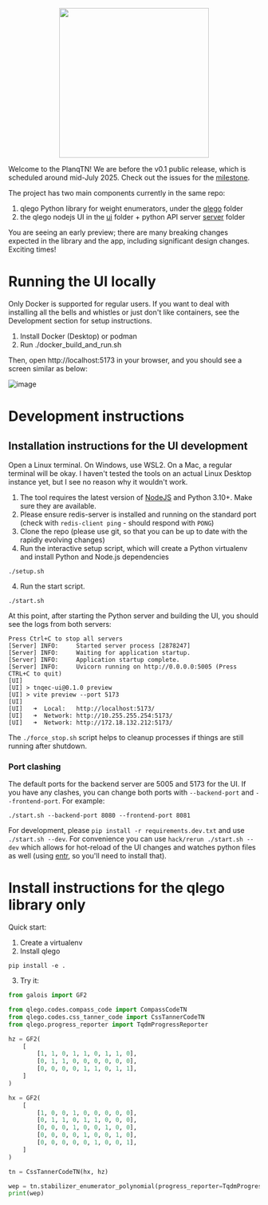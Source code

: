 <p align="center">
<img src="https://github.com/user-attachments/assets/37d8d8e8-e5a4-4f6e-bbf3-3bbe1eb872d5" width="300"></img>
</p>


Welcome to the PlanqTN! We are before the v0.1 public release, which is scheduled around mid-July 2025. Check out the issues for the [milestone](https://github.com/balopat/tnqec/issues?q=is%3Aissue%20state%3Aopen%20milestone%3A%22v0.1%20-%20first%20public%20release%22).  


The project has two main components currently in the same repo: 

1. qlego Python library for weight enumerators, under the [qlego](./qlego) folder
2. the qlego nodejs UI in the [ui](./ui) folder + python API server [server](./server) folder

You are seeing an early preview; there are many breaking changes expected in the library and the app, including significant design changes. Exciting times! 


# Running the UI locally 

Only Docker is supported for regular users. If you want to deal with installing all the bells and whistles or just don't like containers, see the Development section for setup instructions. 

1. Install Docker (Desktop) or podman 
2. Run ./docker_build_and_run.sh 

Then, open http://localhost:5173 in your browser, and you should see a screen similar as below:


![image](https://github.com/user-attachments/assets/5e4cacdf-b062-4c75-9f38-e67c6b790314)



# Development instructions


## Installation instructions for the UI development 

Open a Linux terminal. On Windows, use WSL2. On a Mac, a regular terminal will be okay. I haven't tested the tools on an actual Linux Desktop instance yet, but I see no reason why it wouldn't work. 

1. The tool requires the latest version of [NodeJS](https://nodejs.org/en) and Python 3.10+. Make sure they are available. 
2. Please ensure redis-server is installed and running on the standard port (check with `redis-client ping` - should respond with `PONG`)
3. Clone the repo (please use git, so that you can be up to date with the rapidly evolving changes)
4. Run the interactive setup script, which will create a Python virtualenv and install Python and Node.js dependencies 
```
./setup.sh
```
4. Run the start script. 
```
./start.sh 
```

At this point, after starting the Python server and building the UI, you should see the logs from both servers: 

```
Press Ctrl+C to stop all servers
[Server] INFO:     Started server process [2878247]
[Server] INFO:     Waiting for application startup.
[Server] INFO:     Application startup complete.
[Server] INFO:     Uvicorn running on http://0.0.0.0:5005 (Press CTRL+C to quit)
[UI] 
[UI] > tnqec-ui@0.1.0 preview
[UI] > vite preview --port 5173
[UI] 
[UI]   ➜  Local:   http://localhost:5173/
[UI]   ➜  Network: http://10.255.255.254:5173/
[UI]   ➜  Network: http://172.18.132.212:5173/
```



The `./force_stop.sh` script helps to cleanup processes if things are still running after shutdown. 


### Port clashing

The default ports for the backend server are 5005 and 5173 for the UI. If you have any clashes, you can change both ports with `--backend-port` and `--frontend-port`. For example:

```
./start.sh --backend-port 8080 --frontend-port 8081
```


For development, please `pip install -r requirements.dev.txt` and use `./start.sh --dev`. For convenience you can use `hack/rerun ./start.sh --dev` which allows for hot-reload of the UI changes and watches python files as well (using [entr](https://github.com/eradman/entr), so you'll need to install that). 




# Install instructions for the qlego library only

Quick start: 

1. Create a virtualenv
2. Install qlego 
```
pip install -e . 
```
3. Try it: 

```python
from galois import GF2

from qlego.codes.compass_code import CompassCodeTN
from qlego.codes.css_tanner_code import CssTannerCodeTN
from qlego.progress_reporter import TqdmProgressReporter

hz = GF2(
    [
        [1, 1, 0, 1, 1, 0, 1, 1, 0],
        [0, 1, 1, 0, 0, 0, 0, 0, 0],
        [0, 0, 0, 0, 1, 1, 0, 1, 1],
    ]
)

hx = GF2(
    [
        [1, 0, 0, 1, 0, 0, 0, 0, 0],
        [0, 1, 1, 0, 1, 1, 0, 0, 0],
        [0, 0, 0, 1, 0, 0, 1, 0, 0],
        [0, 0, 0, 0, 1, 0, 0, 1, 0],
        [0, 0, 0, 0, 0, 1, 0, 0, 1],
    ]
)

tn = CssTannerCodeTN(hx, hz)

wep = tn.stabilizer_enumerator_polynomial(progress_reporter=TqdmProgressReporter(), verbose=False)
print(wep)
```
